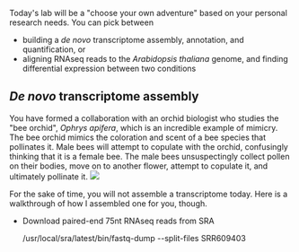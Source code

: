 Today's lab will be a "choose your own adventure" based on your personal research needs. You can pick between 

* building a _de novo_ transcriptome assembly, annotation, and quantification, or
* aligning RNAseq reads to the _Arabidopsis thaliana_ genome, and finding differential expression between two conditions


## _De novo_ transcriptome assembly

You have formed a collaboration with an orchid biologist who studies the "bee orchid", _Ophrys apifera_, which is an incredible example of mimicry. The bee orchid mimics the coloration and scent of a bee species that pollinates it. Male bees will attempt to copulate with the orchid, confusingly thinking that it is a female bee. The male bees unsuspectingly collect pollen on their bodies, move on to another flower, attempt to copulate it, and ultimately pollinate it.
![](https://thmcf.files.wordpress.com/2013/06/bee-orchid-imc-3702.jpg) 

For the sake of time, you will not assemble a transcriptome today. Here is a walkthrough of how I assembled one for you, though.

* Download paired-end 75nt RNAseq reads from SRA


    /usr/local/sra/latest/bin/fastq-dump --split-files SRR609403

